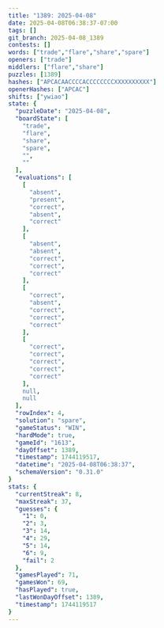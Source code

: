 ```yaml
---
title: "1389: 2025-04-08"
date: 2025-04-08T06:38:37-07:00
tags: []
git_branch: 2025-04-08_1389
contests: []
words: ["trade","flare","share","spare"]
openers: ["trade"]
middlers: ["flare","share"]
puzzles: [1389]
hashes: ["APCACAACCCCACCCCCCCCXXXXXXXXXX"]
openerHashes: ["APCAC"]
shifts: ["ywiao"]
state: {
  "puzzleDate": "2025-04-08",
  "boardState": [
    "trade",
    "flare",
    "share",
    "spare",
    "",
    ""
  ],
  "evaluations": [
    [
      "absent",
      "present",
      "correct",
      "absent",
      "correct"
    ],
    [
      "absent",
      "absent",
      "correct",
      "correct",
      "correct"
    ],
    [
      "correct",
      "absent",
      "correct",
      "correct",
      "correct"
    ],
    [
      "correct",
      "correct",
      "correct",
      "correct",
      "correct"
    ],
    null,
    null
  ],
  "rowIndex": 4,
  "solution": "spare",
  "gameStatus": "WIN",
  "hardMode": true,
  "gameId": "1613",
  "dayOffset": 1389,
  "timestamp": 1744119517,
  "datetime": "2025-04-08T06:38:37",
  "schemaVersion": "0.31.0"
}
stats: {
  "currentStreak": 8,
  "maxStreak": 37,
  "guesses": {
    "1": 0,
    "2": 3,
    "3": 14,
    "4": 29,
    "5": 14,
    "6": 9,
    "fail": 2
  },
  "gamesPlayed": 71,
  "gamesWon": 69,
  "hasPlayed": true,
  "lastWonDayOffset": 1389,
  "timestamp": 1744119517
}
---
```

<!-- more -->
